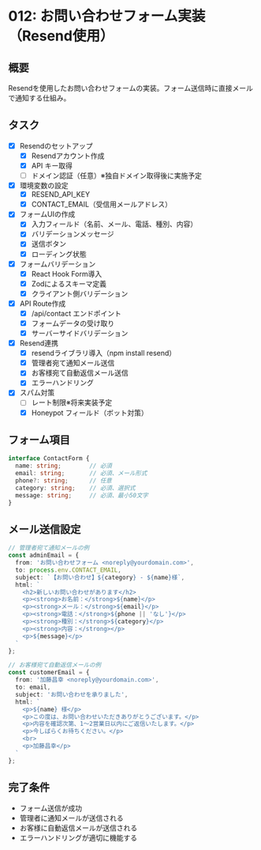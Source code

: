 # 012: お問い合わせフォーム実装（Resend使用）

## 概要
Resendを使用したお問い合わせフォームの実装。フォーム送信時に直接メールで通知する仕組み。

## タスク
- [x] Resendのセットアップ
  - [x] Resendアカウント作成
  - [x] API キー取得
  - [ ] ドメイン認証（任意）※独自ドメイン取得後に実施予定
- [x] 環境変数の設定
  - [x] RESEND_API_KEY
  - [x] CONTACT_EMAIL（受信用メールアドレス）
- [x] フォームUIの作成
  - [x] 入力フィールド（名前、メール、電話、種別、内容）
  - [x] バリデーションメッセージ
  - [x] 送信ボタン
  - [x] ローディング状態
- [x] フォームバリデーション
  - [x] React Hook Form導入
  - [x] Zodによるスキーマ定義
  - [x] クライアント側バリデーション
- [x] API Route作成
  - [x] /api/contact エンドポイント
  - [x] フォームデータの受け取り
  - [x] サーバーサイドバリデーション
- [x] Resend連携
  - [x] resendライブラリ導入（npm install resend）
  - [x] 管理者宛て通知メール送信
  - [x] お客様宛て自動返信メール送信
  - [x] エラーハンドリング
- [x] スパム対策
  - [ ] レート制限※将来実装予定
  - [x] Honeypot フィールド（ボット対策）

## フォーム項目
```typescript
interface ContactForm {
  name: string;        // 必須
  email: string;       // 必須、メール形式
  phone?: string;      // 任意
  category: string;    // 必須、選択式
  message: string;     // 必須、最小50文字
}
```

## メール送信設定
```typescript
// 管理者宛て通知メールの例
const adminEmail = {
  from: 'お問い合わせフォーム <noreply@yourdomain.com>',
  to: process.env.CONTACT_EMAIL,
  subject: `【お問い合わせ】${category} - ${name}様`,
  html: `
    <h2>新しいお問い合わせがあります</h2>
    <p><strong>お名前：</strong>${name}</p>
    <p><strong>メール：</strong>${email}</p>
    <p><strong>電話：</strong>${phone || 'なし'}</p>
    <p><strong>種別：</strong>${category}</p>
    <p><strong>内容：</strong></p>
    <p>${message}</p>
  `
};

// お客様宛て自動返信メールの例
const customerEmail = {
  from: '加藤昌幸 <noreply@yourdomain.com>',
  to: email,
  subject: 'お問い合わせを承りました',
  html: `
    <p>${name} 様</p>
    <p>この度は、お問い合わせいただきありがとうございます。</p>
    <p>内容を確認次第、1～2営業日以内にご返信いたします。</p>
    <p>今しばらくお待ちください。</p>
    <br>
    <p>加藤昌幸</p>
  `
};
```

## 完了条件
- フォーム送信が成功
- 管理者に通知メールが送信される
- お客様に自動返信メールが送信される
- エラーハンドリングが適切に機能する